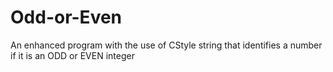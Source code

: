 # Odd-or-Even
An enhanced program with the use of CStyle string that identifies a number if it is an ODD or EVEN integer
